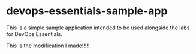 # devops-essentials-sample-app

This is a simple sample application intended to be used alongside the labs for DevOps Essentials.

This is the modification I made!!!!!
